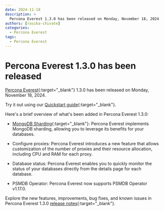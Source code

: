 ```yaml
---
date: 2024-11-18
description: >
  Percona Everest 1.3.0 has been released on Monday, November 18, 2024.
authors: [rasika-chivate]
categories:
  - Percona Everest
tags:
  - Percona Everest
---
```


# Percona Everest 1.3.0 has been released

<!-- more -->

[Percona Everest](https://docs.percona.com/everest/index.html){:target="_blank"} 1.3.0 has been released on Monday, November 18, 2024. 

Try it out using our [Quickstart guide](https://docs.percona.com/everest/quickstart-guide/quick-install.html){:target="_blank"}.


Here's a brief overview of what's been added in Percona Everest 1.3.0:

- [MongoDB Sharding](https://docs.percona.com/everest/use/mongo_sharding.html){:target="_blank"}: Percona Everest implements MongoDB sharding, allowing you to leverage its benefits for your databases.

- Configure proxies: Percona Everest introduces a new feature that allows customization of the number of proxies and their resource allocation, including CPU and RAM for each proxy.

- Database status: Percona Everest enables you to quickly monitor the status of your databases directly from the details page for each database.

- PSMDB Operator: Percona Everest now supports PSMDB Operator v1.17.0.

Explore the new features, improvements, bug fixes, and known issues in Percona Everest 1.3.0 [release notes](https://docs.percona.com/everest/release-notes/Percona-Everest-1.3.0-%282024-11-18%29.html){:target="_blank"}.



